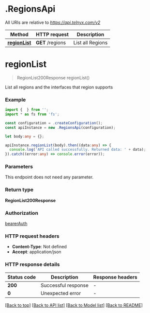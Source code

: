 # .RegionsApi

All URIs are relative to *https://api.telnyx.com/v2*

Method | HTTP request | Description
------------- | ------------- | -------------
[**regionList**](RegionsApi.md#regionList) | **GET** /regions | List all Regions


# **regionList**
> RegionList200Response regionList()

List all regions and the interfaces that region supports

### Example


```typescript
import {  } from '';
import * as fs from 'fs';

const configuration = .createConfiguration();
const apiInstance = new .RegionsApi(configuration);

let body:any = {};

apiInstance.regionList(body).then((data:any) => {
  console.log('API called successfully. Returned data: ' + data);
}).catch((error:any) => console.error(error));
```


### Parameters
This endpoint does not need any parameter.


### Return type

**RegionList200Response**

### Authorization

[bearerAuth](README.md#bearerAuth)

### HTTP request headers

 - **Content-Type**: Not defined
 - **Accept**: application/json


### HTTP response details
| Status code | Description | Response headers |
|-------------|-------------|------------------|
**200** | Successful response |  -  |
**0** | Unexpected error |  -  |

[[Back to top]](#) [[Back to API list]](README.md#documentation-for-api-endpoints) [[Back to Model list]](README.md#documentation-for-models) [[Back to README]](README.md)


